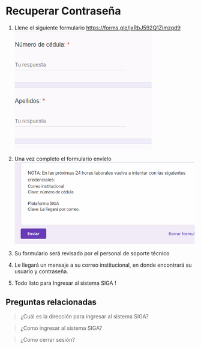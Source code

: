 
# **Recuperar Contraseña**

1. Llene el siguiente formulario [https://forms.gle/jxRbJ592Q1Zimzqd9 ](https://forms.gle/jxRbJ592Q1Zimzqd9 )
![Gif01](GIFRC2.gif)

3. Una vez completo el formulario envíelo
![Gif01](GIFRC3.gif)

4. Su formulario será revisado por el personal de soporte técnico 

5.  Le llegará un mensaje a su correo institucional,  en donde encontrará su usuario y contraseña.


6. Todo listo para Ingresar al sistema SIGA !

## **Preguntas relacionadas** 

> ¿Cuál es la dirección para ingresar al sistema SIGA?

> ¿Como ingresar al sistema SIGA?

> ¿Como cerrar sesión? 

